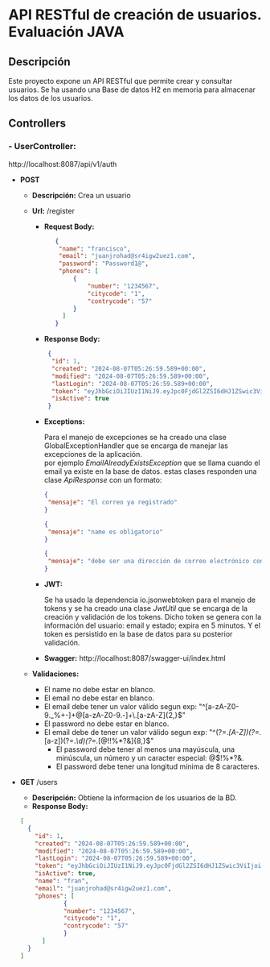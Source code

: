 # API RESTful de creación de usuarios. Evaluación JAVA
## Descripción
Este proyecto expone un API RESTful que permite crear y consultar usuarios. Se ha usando una Base de datos H2 en memoria para almacenar los datos de los usuarios.

## Controllers
### - UserController:  
http://localhost:8087/api/v1/auth
- **POST** 
  - **Descripción:** Crea un usuario
  - **Url:** /register
    - **Request Body:**
      ```json
         {
          "name": "francisco",
          "email": "juanjrohad@sr4igw2uez1.com",
          "password": "Password1@",
          "phones": [
              {
                  "number": "1234567",
                  "citycode": "1",
                  "contrycode": "57"
              }
           ]
         }
      ```
    - **Response Body:**
        ```json
         {
          "id": 1,
          "created": "2024-08-07T05:26:59.589+00:00",
          "modified": "2024-08-07T05:26:59.589+00:00",
          "lastLogin": "2024-08-07T05:26:59.589+00:00",
          "token": "eyJhbGciOiJIUzI1NiJ9.eyJpc0FjdGl2ZSI6dHJ1ZSwic3ViIjoianVhbmpyb2hhZEBzcjRpZ3cydWV6MS5jb20iLCJpYXQiOjE3MjMwMDg0MTksImV4cCI6MTcyMzA0NDQxOX0.ZwnSRamqUQodYP7p80CosNzB4rZRX-DMnUzCvP6CbME",
          "isActive": true
         }
        ```
    - **Exceptions:**
    
       Para el manejo de excepciones se ha creado una clase GlobalExceptionHandler que se encarga de manejar las excepciones de la aplicación.  
       por ejemplo *EmailAlreadyExistsException* que se llama cuando el email ya existe en la base de datos.
        estas clases responden una clase *ApiResponse* con un formato:
      ```json
      {
       "mensaje": "El correo ya registrado"
      }
      ```
      ```json
      {
       "mensaje": "name es obligatorio"
      }
      ```
      ```json
      {
       "mensaje": "debe ser una dirección de correo electrónico con formato correcto, email no es válido"
      }
      ```

    - **JWT:**

      Se ha usado la dependencia io.jsonwebtoken para el manejo de tokens y se ha creado una clase *JwtUtil* que se encarga de la creación y validación de los tokens.
      Dicho token se genera con la información del usuario: email y estado; expira en 5 minutos.
      Y el token es persistido en la base de datos para su posterior validación.

    - **Swagger:**
    http://localhost:8087/swagger-ui/index.html
  

  - **Validaciones:**
    - El name no debe estar en blanco.
    - El email no debe estar en blanco.
    - El email debe tener un valor válido segun exp: "^[a-zA-Z0-9._%+-]+@[a-zA-Z0-9.-]+\\.[a-zA-Z]{2,}$"
    - El password no debe estar en blanco.
    - El email debe de tener un valor válido segun exp: "^(?=.*[A-Z])(?=.*[a-z])(?=.*\d)(?=.*[@$!%*?&])[A-Za-z\d@$!%*?&]{8,}$"
      - El password debe tener al menos una mayúscula, una minúscula, un número y un caracter especial: @$!%*?&.
      - El password debe tener una longitud mínima de 8 caracteres.
  

- **GET** /users
  - **Descripción:** Obtiene la informacion de los usuarios de la BD.
  -  **Response Body:**
    ```json
    [
	  {
		"id": 1,
		"created": "2024-08-07T05:26:59.589+00:00",
		"modified": "2024-08-07T05:26:59.589+00:00",
		"lastLogin": "2024-08-07T05:26:59.589+00:00",
		"token": "eyJhbGciOiJIUzI1NiJ9.eyJpc0FjdGl2ZSI6dHJ1ZSwic3ViIjoianVhbmpyb2hhZEBzcjRpZ3cydWV6MS5jb20iLCJpYXQiOjE3MjMwMDg0MTksImV4cCI6MTcyMzA0NDQxOX0.ZwnSRamqUQodYP7p80CosNzB4rZRX-DMnUzCvP6CbME",
		"isActive": true,
		"name": "fran",
		"email": "juanjrohad@sr4igw2uez1.com",
		"phones": [
			    {
				"number": "1234567",
				"citycode": "1",
				"contrycode": "57"
			    }
		  ]
      }
    ]
    ```
  
